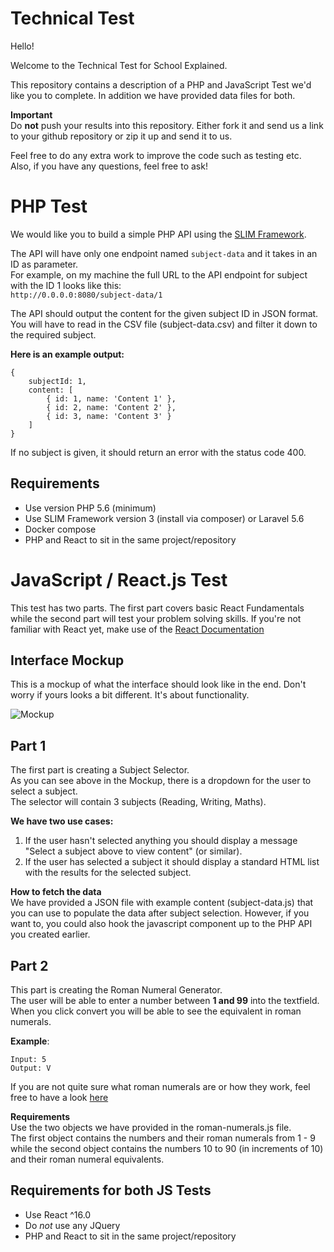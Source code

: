 # Technical Test

Hello!

Welcome to the Technical Test for School Explained.

This repository contains a description of a PHP and JavaScript Test we'd like you to complete. In addition we have provided data files for both.

**Important**  
Do **not** push your results into this repository. Either fork it and send us a link to your github repository or zip it up and send it to us.


Feel free to do any extra work to improve the code such as testing etc.  
Also, if you have any questions, feel free to ask!

# PHP Test

We would like you to build a simple PHP API using the [SLIM Framework](https://www.slimframework.com).

The API will have only one endpoint named `subject-data` and it takes in an ID as parameter.  
For example, on my machine the full URL to the API endpoint for subject with the ID 1 looks like this:  
`http://0.0.0.0:8080/subject-data/1`

The API should output the content for the given subject ID in JSON format.  
You will have to read in the CSV file (subject-data.csv) and filter it down to the required subject.  

**Here is an example output:**  
```
{
    subjectId: 1,
    content: [
        { id: 1, name: 'Content 1' },
        { id: 2, name: 'Content 2' },
        { id: 3, name: 'Content 3' }
    ]
}
```

If no subject is given, it should return an error with the status code 400.

## Requirements

- Use version PHP 5.6 (minimum)
- Use SLIM Framework version 3 (install via composer) or Laravel 5.6
- Docker compose
- PHP and React to sit in the same project/repository


# JavaScript / React.js Test

This test has two parts. The first part covers basic React Fundamentals while the second
part will test your problem solving skills. If you're not familiar with React yet, make use of the [React Documentation](https://facebook.github.io/react/)


## Interface Mockup

This is a mockup of what the interface should look like in the end. Don't worry if yours looks
a bit different. It's about functionality.

![Mockup](https://s3-eu-west-1.amazonaws.com/ll-info-blog-images/test-mockup.png)


## Part 1

The first part is creating a Subject Selector.  
As you can see above in the Mockup, there is a dropdown for the user to select a subject.  
The selector will contain 3 subjects (Reading, Writing, Maths).

**We have two use cases:**  
1. If the user hasn't selected anything you should display a message "Select a subject above to view content" (or similar).
2. If the user has selected a subject it should display a standard HTML list with the results for the selected subject.

**How to fetch the data**  
We have provided a JSON file with example content (subject-data.js) that you can use to populate the data after subject selection. However, 
if you want to, you could also hook the javascript component up to the PHP API you created earlier.

## Part 2

This part is creating the Roman Numeral Generator.  
The user will be able to enter a number between **1 and 99** into the textfield. When you click convert you will
be able to see the equivalent in roman numerals.

**Example**:  
```
Input: 5
Output: V
```

If you are not quite sure what roman numerals are or how they work, feel free to have a look [here](https://en.wikipedia.org/wiki/Roman_numerals)

**Requirements**  
Use the two objects we have provided in the roman-numerals.js file.  
The first object contains the numbers and their roman numerals from 1 - 9 while the second object contains
the numbers 10 to 90 (in increments of 10) and their roman numeral equivalents.


## Requirements for both JS Tests

- Use React ^16.0
- Do *not* use any JQuery
- PHP and React to sit in the same project/repository
